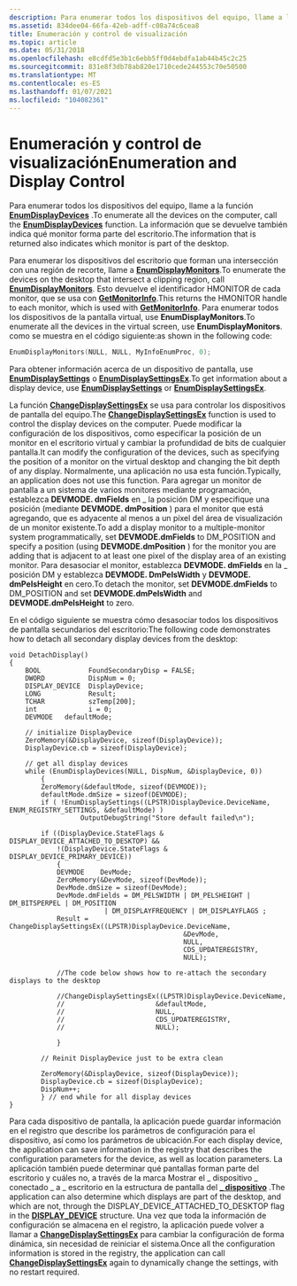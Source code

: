 ```yaml
---
description: Para enumerar todos los dispositivos del equipo, llame a la función EnumDisplayDevices. La información que se devuelve también indica qué monitor forma parte del escritorio.
ms.assetid: 834dee04-66fa-42eb-adff-c08a74c6cea8
title: Enumeración y control de visualización
ms.topic: article
ms.date: 05/31/2018
ms.openlocfilehash: e8cdfd5e3b1c6ebb5ff0d4ebdfa1ab44b45c2c25
ms.sourcegitcommit: 831e8f3db78ab820e1710cede244553c70e50500
ms.translationtype: MT
ms.contentlocale: es-ES
ms.lasthandoff: 01/07/2021
ms.locfileid: "104082361"
---
```

# <a name="enumeration-and-display-control"></a><span data-ttu-id="a461a-104">Enumeración y control de visualización</span><span class="sxs-lookup"><span data-stu-id="a461a-104">Enumeration and Display Control</span></span>

<span data-ttu-id="a461a-105">Para enumerar todos los dispositivos del equipo, llame a la función [**EnumDisplayDevices**](/windows/desktop/api/Winuser/nf-winuser-enumdisplaydevicesa) .</span><span class="sxs-lookup"><span data-stu-id="a461a-105">To enumerate all the devices on the computer, call the [**EnumDisplayDevices**](/windows/desktop/api/Winuser/nf-winuser-enumdisplaydevicesa) function.</span></span> <span data-ttu-id="a461a-106">La información que se devuelve también indica qué monitor forma parte del escritorio.</span><span class="sxs-lookup"><span data-stu-id="a461a-106">The information that is returned also indicates which monitor is part of the desktop.</span></span>

<span data-ttu-id="a461a-107">Para enumerar los dispositivos del escritorio que forman una intersección con una región de recorte, llame a [**EnumDisplayMonitors**](/windows/desktop/api/Winuser/nf-winuser-enumdisplaymonitors).</span><span class="sxs-lookup"><span data-stu-id="a461a-107">To enumerate the devices on the desktop that intersect a clipping region, call [**EnumDisplayMonitors**](/windows/desktop/api/Winuser/nf-winuser-enumdisplaymonitors).</span></span> <span data-ttu-id="a461a-108">Esto devuelve el identificador HMONITOR de cada monitor, que se usa con [**GetMonitorInfo**](/windows/desktop/api/Winuser/nf-winuser-getmonitorinfoa).</span><span class="sxs-lookup"><span data-stu-id="a461a-108">This returns the HMONITOR handle to each monitor, which is used with [**GetMonitorInfo**](/windows/desktop/api/Winuser/nf-winuser-getmonitorinfoa).</span></span> <span data-ttu-id="a461a-109">Para enumerar todos los dispositivos de la pantalla virtual, use **EnumDisplayMonitors**.</span><span class="sxs-lookup"><span data-stu-id="a461a-109">To enumerate all the devices in the virtual screen, use **EnumDisplayMonitors**.</span></span> <span data-ttu-id="a461a-110">como se muestra en el código siguiente:</span><span class="sxs-lookup"><span data-stu-id="a461a-110">as shown in the following code:</span></span>


```C++
EnumDisplayMonitors(NULL, NULL, MyInfoEnumProc, 0);  
```



<span data-ttu-id="a461a-111">Para obtener información acerca de un dispositivo de pantalla, use [**EnumDisplaySettings**](/windows/desktop/api/Winuser/nf-winuser-enumdisplaysettingsa) o [**EnumDisplaySettingsEx**](/windows/desktop/api/Winuser/nf-winuser-enumdisplaysettingsexa).</span><span class="sxs-lookup"><span data-stu-id="a461a-111">To get information about a display device, use [**EnumDisplaySettings**](/windows/desktop/api/Winuser/nf-winuser-enumdisplaysettingsa) or [**EnumDisplaySettingsEx**](/windows/desktop/api/Winuser/nf-winuser-enumdisplaysettingsexa).</span></span>

<span data-ttu-id="a461a-112">La función [**ChangeDisplaySettingsEx**](/windows/desktop/api/Winuser/nf-winuser-changedisplaysettingsexa) se usa para controlar los dispositivos de pantalla del equipo.</span><span class="sxs-lookup"><span data-stu-id="a461a-112">The [**ChangeDisplaySettingsEx**](/windows/desktop/api/Winuser/nf-winuser-changedisplaysettingsexa) function is used to control the display devices on the computer.</span></span> <span data-ttu-id="a461a-113">Puede modificar la configuración de los dispositivos, como especificar la posición de un monitor en el escritorio virtual y cambiar la profundidad de bits de cualquier pantalla.</span><span class="sxs-lookup"><span data-stu-id="a461a-113">It can modify the configuration of the devices, such as specifying the position of a monitor on the virtual desktop and changing the bit depth of any display.</span></span> <span data-ttu-id="a461a-114">Normalmente, una aplicación no usa esta función.</span><span class="sxs-lookup"><span data-stu-id="a461a-114">Typically, an application does not use this function.</span></span> <span data-ttu-id="a461a-115">Para agregar un monitor de pantalla a un sistema de varios monitores mediante programación, establezca **DEVMODE. dmFields** en \_ la posición DM y especifique una posición (mediante **DEVMODE. dmPosition** ) para el monitor que está agregando, que es adyacente al menos a un píxel del área de visualización de un monitor existente.</span><span class="sxs-lookup"><span data-stu-id="a461a-115">To add a display monitor to a multiple-monitor system programmatically, set **DEVMODE.dmFields** to DM\_POSITION and specify a position (using **DEVMODE.dmPosition** ) for the monitor you are adding that is adjacent to at least one pixel of the display area of an existing monitor.</span></span> <span data-ttu-id="a461a-116">Para desasociar el monitor, establezca **DEVMODE. dmFields** en la \_ posición DM y establezca **DEVMODE. DmPelsWidth** y **DEVMODE. dmPelsHeight** en cero.</span><span class="sxs-lookup"><span data-stu-id="a461a-116">To detach the monitor, set **DEVMODE.dmFields** to DM\_POSITION and set **DEVMODE.dmPelsWidth** and **DEVMODE.dmPelsHeight** to zero.</span></span>

<span data-ttu-id="a461a-117">En el código siguiente se muestra cómo desasociar todos los dispositivos de pantalla secundarios del escritorio:</span><span class="sxs-lookup"><span data-stu-id="a461a-117">The following code demonstrates how to detach all secondary display devices from the desktop:</span></span>


```
void DetachDisplay()
{
    BOOL            FoundSecondaryDisp = FALSE;
    DWORD           DispNum = 0;
    DISPLAY_DEVICE  DisplayDevice;
    LONG            Result;
    TCHAR           szTemp[200];
    int             i = 0;
    DEVMODE   defaultMode;

    // initialize DisplayDevice
    ZeroMemory(&DisplayDevice, sizeof(DisplayDevice));
    DisplayDevice.cb = sizeof(DisplayDevice);

    // get all display devices
    while (EnumDisplayDevices(NULL, DispNum, &DisplayDevice, 0))
        {
        ZeroMemory(&defaultMode, sizeof(DEVMODE));
        defaultMode.dmSize = sizeof(DEVMODE);
        if ( !EnumDisplaySettings((LPSTR)DisplayDevice.DeviceName, ENUM_REGISTRY_SETTINGS, &defaultMode) )
                  OutputDebugString("Store default failed\n");

        if ((DisplayDevice.StateFlags & DISPLAY_DEVICE_ATTACHED_TO_DESKTOP) &&
            !(DisplayDevice.StateFlags & DISPLAY_DEVICE_PRIMARY_DEVICE))
            {
            DEVMODE    DevMode;
            ZeroMemory(&DevMode, sizeof(DevMode));
            DevMode.dmSize = sizeof(DevMode);
            DevMode.dmFields = DM_PELSWIDTH | DM_PELSHEIGHT | DM_BITSPERPEL | DM_POSITION
                        | DM_DISPLAYFREQUENCY | DM_DISPLAYFLAGS ;
            Result = ChangeDisplaySettingsEx((LPSTR)DisplayDevice.DeviceName, 
                                            &DevMode,
                                            NULL,
                                            CDS_UPDATEREGISTRY,
                                            NULL);

            //The code below shows how to re-attach the secondary displays to the desktop

            //ChangeDisplaySettingsEx((LPSTR)DisplayDevice.DeviceName,
            //                       &defaultMode,
            //                       NULL,
            //                       CDS_UPDATEREGISTRY,
            //                       NULL);

            }

        // Reinit DisplayDevice just to be extra clean

        ZeroMemory(&DisplayDevice, sizeof(DisplayDevice));
        DisplayDevice.cb = sizeof(DisplayDevice);
        DispNum++;
        } // end while for all display devices
}
```



<span data-ttu-id="a461a-118">Para cada dispositivo de pantalla, la aplicación puede guardar información en el registro que describe los parámetros de configuración para el dispositivo, así como los parámetros de ubicación.</span><span class="sxs-lookup"><span data-stu-id="a461a-118">For each display device, the application can save information in the registry that describes the configuration parameters for the device, as well as location parameters.</span></span> <span data-ttu-id="a461a-119">La aplicación también puede determinar qué pantallas forman parte del escritorio y cuáles no, a través de la marca Mostrar el \_ dispositivo \_ conectado \_ a \_ escritorio en la estructura de pantalla del [**\_ dispositivo**](/windows/desktop/api/Wingdi/ns-wingdi-display_devicea) .</span><span class="sxs-lookup"><span data-stu-id="a461a-119">The application can also determine which displays are part of the desktop, and which are not, through the DISPLAY\_DEVICE\_ATTACHED\_TO\_DESKTOP flag in the [**DISPLAY\_DEVICE**](/windows/desktop/api/Wingdi/ns-wingdi-display_devicea) structure.</span></span> <span data-ttu-id="a461a-120">Una vez que toda la información de configuración se almacena en el registro, la aplicación puede volver a llamar a [**ChangeDisplaySettingsEx**](/windows/desktop/api/Winuser/nf-winuser-changedisplaysettingsexa) para cambiar la configuración de forma dinámica, sin necesidad de reiniciar el sistema.</span><span class="sxs-lookup"><span data-stu-id="a461a-120">Once all the configuration information is stored in the registry, the application can call [**ChangeDisplaySettingsEx**](/windows/desktop/api/Winuser/nf-winuser-changedisplaysettingsexa) again to dynamically change the settings, with no restart required.</span></span>

 

 




